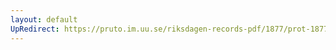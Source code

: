 ```yaml
---
layout: default
UpRedirect: https://pruto.im.uu.se/riksdagen-records-pdf/1877/prot-1877--ak--027/prot-1877--ak--027_018.pdf
---
```

